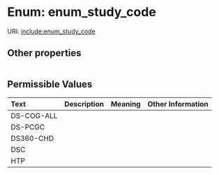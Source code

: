 
# Enum: enum_study_code




URI: [include:enum_study_code](https://w3id.org/include/enum_study_code)


## Other properties

|  |  |  |
| --- | --- | --- |

## Permissible Values

| Text | Description | Meaning | Other Information |
| :--- | :---: | :---: | ---: |
| DS-COG-ALL |  |  |  |
| DS-PCGC |  |  |  |
| DS360-CHD |  |  |  |
| DSC |  |  |  |
| HTP |  |  |  |


